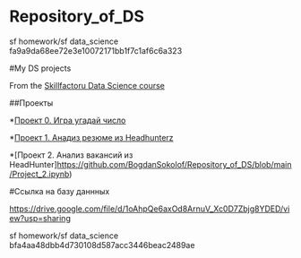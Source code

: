 
# Repository_of_DS
sf homework/sf data_science
 fa9a9da68ee72e3e10072171bb1f7c1af6c6a323

#My DS projects

From  the [Skillfactoru Data Science course](https://skillfactory.ru/data-scientist)

##Проекты

*[Проект 0. Игра угадай число](https://github.com/BogdanSokolof/Repository_of_DS/tree/main/project_0)


*[Проект 1. Анадиз резюме из Headhunterz](https://github.com/BogdanSokolof/Repository_of_DS/blob/main/Project-1._%D0%9D%D0%BE%D1%83%D1%82%D0%B1%D1%83%D0%BA-%D1%88%D0%B0%D1%8C%D0%BB%D0%BE%D0%BD.ipynb)

*[Проект 2. Анализ вакансий из HeadHunter]https://github.com/BogdanSokolof/Repository_of_DS/blob/main/Project_2.ipynb)

#Ссылка на базу даннных

https://drive.google.com/file/d/1oAhpQe6axOd8ArnuV_Xc0D7Zbjg8YDED/view?usp=sharing

sf homework/sf data_science
bfa4aa48dbb4d730108d587acc3446beac2489ae
